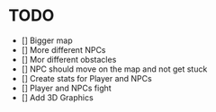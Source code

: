 # TODO

- [] Bigger map
- [] More different NPCs
- [] Mor different obstacles   
- [] NPC should move on the map and not get stuck
- [] Create stats for Player and NPCs
- [] Player and NPCs fight
- [] Add 3D Graphics
